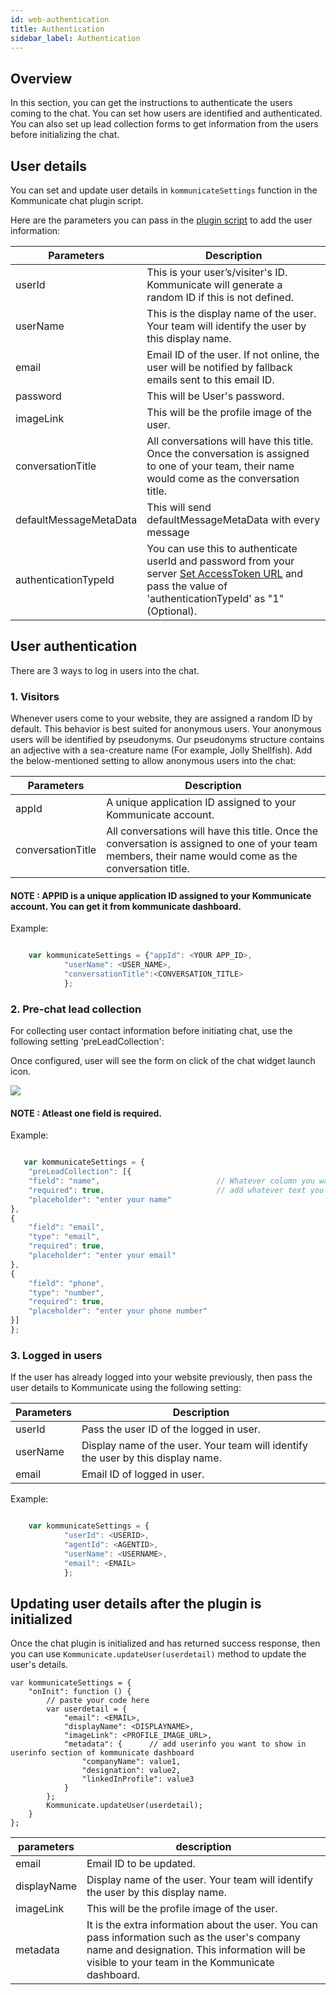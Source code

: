 ```yaml
---
id: web-authentication
title: Authentication
sidebar_label: Authentication
---
```


## Overview
In this section, you can get the instructions to authenticate the users coming to the chat. You can set how users are identified and authenticated. You can also set up lead collection forms to get information from the users before initializing the chat.

## User details
You can set and update user details in `kommunicateSettings` function in the Kommunicate chat plugin script.

Here are the parameters you can pass in the [plugin script](https://docs.kommunicate.io/docs/web-installation.html#script') to add the user information:

|Parameters | Description|
|---    |---    |
|userId | This is your user’s/visiter's ID. Kommunicate will generate a random ID if this is not defined.|
|userName | This is the display name of the user. Your team will identify the user by this display name.|
|email | Email ID of the user. If not online, the user will be notified by fallback emails sent to this email ID.|
|password | This will be User's password.|
|imageLink | This will be the profile image of the user.|
|conversationTitle | All conversations will have this title. Once the conversation is assigned to one of your team, their name would come as the conversation title.|
|defaultMessageMetaData |This will send defaultMessageMetaData with every message|
|authenticationTypeId |You can use this to authenticate userId and password from your server <a href="access-token-url-configuration" target="_blank">Set AccessToken URL</a> and pass the value of 'authenticationTypeId' as "1" (Optional).|

## User authentication
There are 3 ways to log in users into the chat. 

### 1. Visitors

Whenever users come to your website, they are assigned a random ID by default. This behavior is best suited for anonymous users. Your anonymous users will be identified by pseudonyms. Our pseudonyms structure contains an adjective with a sea-creature name (For example, Jolly Shellfish). Add the below-mentioned setting to allow anonymous users into the chat:


|Parameters | Description|
|---    |---    |
|appId | A unique application ID assigned to your Kommunicate account.|
|conversationTitle | All conversations will have this title. Once the conversation is assigned to one of your team members, their name would come as the conversation title.|

#### NOTE : APPID is a unique application ID assigned to your Kommunicate account. You can get it from kommunicate dashboard.
Example:
```javascript

    var kommunicateSettings = {"appId": <YOUR APP_ID>,
            "userName": <USER_NAME>,
            "conversationTitle":<CONVERSATION_TITLE>
            };

```

### 2. Pre-chat lead collection

For collecting user contact information before initiating chat, use the following setting 'preLeadCollection':

Once configured, user will see the form on click of the chat widget launch icon.

<img align="middle" src="https://www.kommunicate.io/blog/wp-content/uploads/2018/06/Screen-Shot-2018-06-05-at-8.40.22-PM.png" />

#### NOTE : Atleast one field is required.
 Example:
```javascript

   var kommunicateSettings = {
    "preLeadCollection": [{
    "field": "name",                          // Whatever column you want to add
    "required": true,                         // add whatever text you want to show in placeholder
    "placeholder": "enter your name"
},
{
    "field": "email",
    "type": "email",
    "required": true,
    "placeholder": "enter your email"
},
{
    "field": "phone",
    "type": "number",
    "required": true,
    "placeholder": "enter your phone number"
}]
};

```

### 3. Logged in users

If the user has already logged into your website previously, then pass the user details to Kommunicate using the following setting:

|Parameters | Description|
|---    |---    |
|userId| Pass the user ID of the logged in user.|
|userName | Display name of the user. Your team will identify the user by this display name.|
|email | Email ID of logged in user.|




Example:
```javascript

    var kommunicateSettings = {
            "userId": <USERID>,
            "agentId": <AGENTID>,
            "userName": <USERNAME>,
            "email": <EMAIL>
            };

```



## Updating user details after the plugin is initialized

Once the chat plugin is initialized and has returned success response, then you can use `Kommunicate.updateUser(userdetail)` method to update the user's details.

```
var kommunicateSettings = {
    "onInit": function () {
        // paste your code here
        var userdetail = {
            "email": <EMAIL>,
            "displayName": <DISPLAYNAME>,
            "imageLink": <PROFILE_IMAGE_URL>,
            "metadata": {      // add userinfo you want to show in userinfo section of kommunicate dashboard
                "companyName": value1,
                "designation": value2,
                "linkedInProfile": value3
            }
        };
        Kommunicate.updateUser(userdetail);
    }
};

```
|parameters | description|
|---    |---    |
|email| Email ID to be updated.|
|displayName | Display name of the user. Your team will identify the user by this display name.|
|imageLink |This will be the profile image of the user.|
|metadata | It is the extra information about the user. You can pass information such as the user's company name and designation. This information will be visible to your team in the Kommunicate dashboard.|
